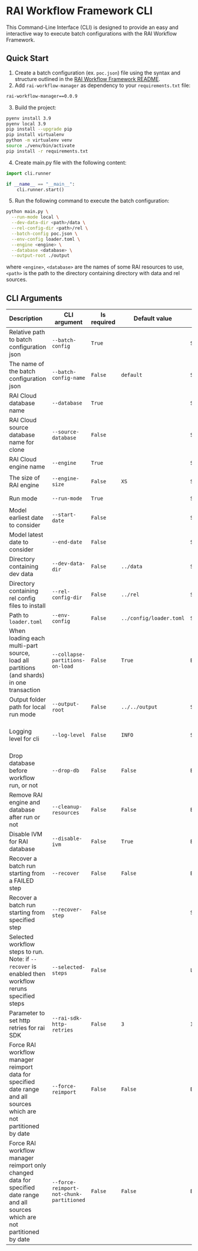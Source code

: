 # RAI Workflow Framework CLI

This Command-Line Interface (CLI) is designed to provide an easy and interactive way to execute batch configurations with the RAI Workflow Framework. 

## Quick Start
1. Create a batch configuration (ex. `poc.json`) file using the syntax and structure outlined in the [RAI Workflow Framework README](../workflow/README.md).
2. Add `rai-workflow-manager` as dependency to your `requirements.txt` file:
```txt
rai-workflow-manager==0.0.9
```
3. Build the project:
```bash
pyenv install 3.9
pyenv local 3.9
pip install --upgrade pip
pip install virtualenv
python -m virtualenv venv
source ./venv/bin/activate
pip install -r requirements.txt
```
4. Create main.py file with the following content:
```python
import cli.runner

if __name__ == "__main__":
    cli.runner.start()
```
5. Run the following command to execute the batch configuration:
```bash
python main.py \
  --run-mode local \
  --dev-data-dir <path>/data \
  --rel-config-dir <path>/rel \
  --batch-config poc.json \
  --env-config loader.toml \
  --engine <engine> \
  --database <database> \
  --output-root ./output
```
where `<engine>`, `<database>` are the names of some RAI resources to use, `<path>` is the path to the directory containing directory with data and rel sources.

## CLI Arguments
| Description                                                                                                                      | CLI argument                             | Is required | Default value           | Parameter Type           | Recognized Values                                   |
|:---------------------------------------------------------------------------------------------------------------------------------|------------------------------------------|-------------|-------------------------|--------------------------|-----------------------------------------------------|
| Relative path to batch configuration json                                                                                        | `--batch-config`                         | `True`      |                         | `String`                 |                                                     |
| The name of the batch configuration json                                                                                         | `--batch-config-name`                    | `False`     | `default`               | `String`                 |                                                     |
| RAI Cloud database name                                                                                                          | `--database`                             | `True`      |                         | `String`                 |                                                     |
| RAI Cloud source database name for clone                                                                                         | `--source-database`                      | `False`     |                         | `String`                 |                                                     |
| RAI Cloud engine name                                                                                                            | `--engine`                               | `True`      |                         | `String`                 |                                                     |
| The size of RAI engine                                                                                                           | `--engine-size`                          | `False`     | `XS`                    | `String`                 | `['XS', 'S', 'M', 'L', 'XL']`                       |
| Run mode                                                                                                                         | `--run-mode`                             | `True`      |                         | `String`                 | `['local', 'remote']`                               |
| Model earliest date to consider                                                                                                  | `--start-date`                           | `False`     |                         | `String`                 | format `YYYYmmdd`                                   |
| Model latest date to consider                                                                                                    | `--end-date`                             | `False`     |                         | `String`                 | format `YYYYmmdd`                                   |
| Directory containing dev data                                                                                                    | `--dev-data-dir`                         | `False`     | `../data`               | `String`                 |                                                     |
| Directory containing rel config files to install                                                                                 | `--rel-config-dir`                       | `False`     | `../rel`                | `String`                 |                                                     |
| Path to `loader.toml`                                                                                                            | `--env-config`                           | `False`     | `../config/loader.toml` | `String`                 |                                                     |
| When loading each multi-part source, <br/>load all partitions (and shards) in one transaction                                    | `--collapse-partitions-on-load`          | `False`     | `True`                  | `Bool`                   |                                                     |
| Output folder path for local run mode                                                                                            | `--output-root`                          | `False`     | `../../output`          | `String`                 |                                                     |
| Logging level for cli                                                                                                            | `--log-level`                            | `False`     | `INFO`                  | `String`                 | `['DEBUG', 'INFO', 'WARNING', 'ERROR', 'CRITICAL']` |
| Drop database before workflow run, or not                                                                                        | `--drop-db`                              | `False`     | `False`                 | `BooleanOptionalAction`  | `True` in case argument presents                    |
| Remove RAI engine and database after run or not                                                                                  | `--cleanup-resources`                    | `False`     | `False`                 | `Bool`                   |                                                     |
| Disable IVM for RAI database                                                                                                     | `--disable-ivm`                          | `False`     | `True`                  | `Bool`                   |                                                     |
| Recover a batch run starting from a FAILED step                                                                                  | `--recover`                              | `False`     | `False`                 | `BooleanOptionalAction`  | `True` in case argument presents                    |
| Recover a batch run starting from specified step                                                                                 | `--recover-step`                         | `False`     |                         | `String`                 | The value should be a step name.                    |
| Selected workflow steps to run. <br/>Note: if `--recover` is enabled then workflow reruns specified steps                        | `--selected-steps`                       | `False`     |                         | `List[String]`           |                                                     |
| Parameter to set http retries for rai SDK                                                                                        | `--rai-sdk-http-retries`                 | `False`     | `3`                     | `Int`                    | The value should be >= 0.                           |
| Force RAI workflow manager reimport data for specified date range and all sources which are not partitioned by date              | `--force-reimport`                       | `False`     | `False`                 | `BooleanOptionalAction`  | `True` in case argument presents                    |
| Force RAI workflow manager reimport only changed data for specified date range and all sources which are not partitioned by date | `--force-reimport-not-chunk-partitioned` | `False`     | `False`                 | `BooleanOptionalAction`  | `True` in case argument presents                    |

